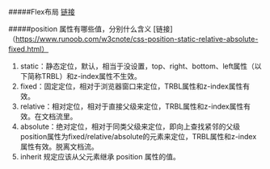 #####Flex布局
[链接](http://www.ruanyifeng.com/blog/2015/07/flex-grammar.html?utm_source=tuicool)


#####position 属性有哪些值，分别什么含义
[链接]（https://www.runoob.com/w3cnote/css-position-static-relative-absolute-fixed.html）
1. static：静态定位，默认，相当于没设置，top、right、bottom、left属性（以下简称TRBL）和z-index属性不生效。
2. fixed：固定定位，相对于浏览器窗口来定位，TRBL属性和z-index属性有效。
3. relative：相对定位，相对于直接父级来定位，TRBL属性和z-index属性有效。在文档流里。
4. absolute：绝对定位，相对于同类父级来定位，即向上查找紧邻的父级position属性为fixed/relative/absolute的元素来定位，TRBL属性和z-index属性有效。脱离文档流。
5. inherit 规定应该从父元素继承 position 属性的值。